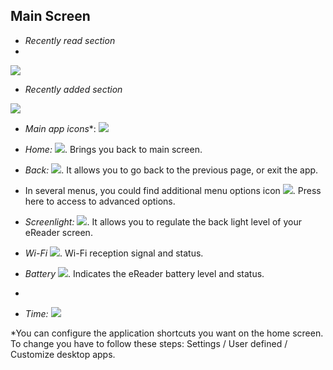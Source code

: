 ## Main Screen

- *Recently read section*
- 
![](http://static.energysistem.com/images/manuals/42091/5499ad09ad922.jpg)

- *Recently added section*

![](http://static.energysistem.com/images/manuals/42091/5499ad1396a0b.jpg)

- *Main app icons**: ![](http://static.energysistem.com/images/manuals/42535/569cd034301b6.jpg)

- *Home:* ![](http://static.energysistem.com/images/manuals/42535/569cd041a4f72.jpg). Brings you back to main screen.

- *Back:* ![](http://static.energysistem.com/images/manuals/42535/569cd03b1ef8f.jpg). It allows you to go back to the previous page, or exit the app.

- In several menus, you could find additional menu options icon ![](http://static.energysistem.com/images/manuals/42535/569d0b104612e.jpg). Press here to access to advanced options.

- *Screenlight:* ![](http://static.energysistem.com/images/manuals/42535/569cd0472bd65.jpg). It allows you to regulate the back light level of your eReader screen.

- *Wi-Fi* ![](http://static.energysistem.com/images/manuals/42535/569cd05f2844c.jpg). Wi-Fi reception signal and status.

- *Battery* ![](http://static.energysistem.com/images/manuals/42091/549940f9ab6fb.jpg). Indicates the eReader battery level and status.
- 
- *Time:* ![](http://static.energysistem.com/images/manuals/42091/54994195c2d3e.jpg)

*You can configure the application shortcuts you want on the home screen. To change you have to follow these steps: Settings / User defined / Customize desktop apps.

